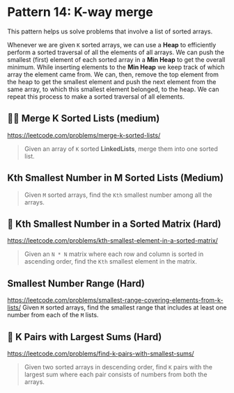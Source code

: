 # Pattern 14: K-way merge
This pattern helps us solve problems that involve a list of sorted arrays.

Whenever we are given `K` sorted arrays, we can use a <b>Heap</b> to efficiently perform a sorted traversal of all the elements of all arrays. We can push the smallest (first) element of each sorted array in a <b>Min Heap</b> to get the overall minimum. While inserting elements to the <b>Min Heap</b> we keep track of which array the element came from. We can, then, remove the top element from the heap to get the smallest element and push the next element from the same array, to which this smallest element belonged, to the heap. We can repeat this process to make a sorted traversal of all elements.

## 👩‍🦯 Merge K Sorted Lists (medium)
https://leetcode.com/problems/merge-k-sorted-lists/
> Given an array of `K` sorted <b>LinkedLists</b>, merge them into one sorted list.
## Kth Smallest Number in M Sorted Lists (Medium)
> Given `M` sorted arrays, find the `Kth` smallest number among all the arrays.
## 🌴 Kth Smallest Number in a Sorted Matrix (Hard)
https://leetcode.com/problems/kth-smallest-element-in-a-sorted-matrix/
> Given an `N * N` matrix where each row and column is sorted in ascending order, find the `Kth` smallest element in the matrix.
## Smallest Number Range (Hard)
https://leetcode.com/problems/smallest-range-covering-elements-from-k-lists/
Given `M` sorted arrays, find the smallest range that includes at least one number from each of the `M` lists.

## 🌟 K Pairs with Largest Sums (Hard)
https://leetcode.com/problems/find-k-pairs-with-smallest-sums/
> Given two sorted arrays in descending order, find `K` pairs with the largest sum where each pair consists of numbers from both the arrays.
